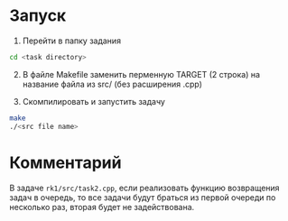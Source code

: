 
# Запуск

1. Перейти в папку задания
```bash
cd <task directory>
```
2. В файле Makefile заменить перменную TARGET (2 строка) на название файла из src/ (без расширения .cpp)

3. Скомпилировать и запустить задачу
```bash
make
./<src file name>
```

# Комментарий

В задаче `rk1/src/task2.cpp`, если реализовать функцию возвращения задач в очередь, то все задачи будут браться из первой очереди по несколько раз, вторая будет не задействована.